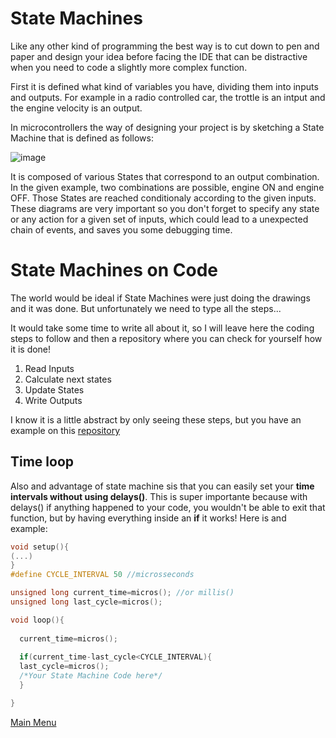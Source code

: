 # State Machines 

Like any other kind of programming the best way is to cut down to pen and paper and design your idea before facing the IDE that can be distractive when you need to code a slightly more complex function.

First it is defined what kind of variables you have, dividing them into inputs and outputs. For example in a radio controlled car, the trottle is an intput and the engine velocity is an output.

In microcontrollers the way of designing your project is by sketching a State Machine that is defined as follows:

![image](https://user-images.githubusercontent.com/71400611/219400648-0815abe4-7d00-4a53-9b63-ecba66e83e30.png)


It is composed of various States that correspond to an output combination. In the given example, two combinations are possible, engine ON and engine OFF. Those States are reached conditionaly according to the given inputs.
These diagrams are very important so you don't forget to specify any state or any action for a given set of inputs, which could lead to a unexpected chain of events, and saves you some debugging time. 



# State Machines on Code

The world would be ideal if State Machines were just doing the drawings and it was done. But unfortunately we need to type all the steps... 

It would take some time to write all about it, so I will leave here the coding steps to follow and then a repository where you can check for yourself how it is done!

  1. Read Inputs
  2. Calculate next states
  3. Update States
  4. Write Outputs

I know it is a little abstract by only seeing these steps, but you have an example on this [repository](https://github.com/Smiguel02/ACE/tree/main/ACE_01/src)

## Time loop

Also and advantage of state machine sis that you can easily set your **time intervals without using delays()**. This is super importante because with delays() if anything happened to your code, you wouldn't be able to exit that function, but by having everything inside an **if** it works! Here is and example:

``` C
void setup(){
(...)
}
#define CYCLE_INTERVAL 50 //microsseconds

unsigned long current_time=micros(); //or millis()
unsigned long last_cycle=micros();

void loop(){
  
  current_time=micros();
  
  if(current_time-last_cycle<CYCLE_INTERVAL){
  last_cycle=micros();
  /*Your State Machine Code here*/
  }

}
```


[Main Menu](../readme.md)
